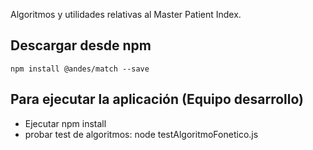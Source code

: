 Algoritmos y utilidades relativas al Master Patient Index.


## Descargar desde npm  

    npm install @andes/match --save



## Para ejecutar la aplicación (Equipo desarrollo)
+ Ejecutar npm install
+ probar  test de algoritmos: node testAlgoritmoFonetico.js

